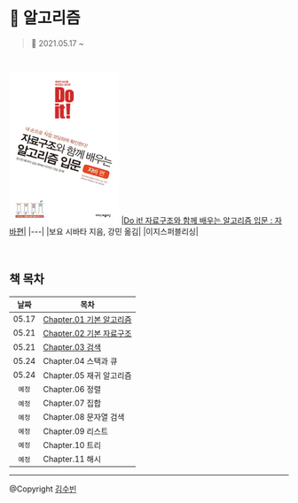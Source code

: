 # 🎲 알고리즘
> 📅 2021.05.17 ~ 

<br/>

![Do it! 자료구조와 함께 배우는 알고리즘 입문 : 자바편 표지](./img/00.book.jpg)
|[Do it! 자료구조와 함께 배우는 알고리즘 입문 : 자바편](https://books.google.co.kr/books/about/Do_it_%EC%9E%90%EB%A3%8C%EA%B5%AC%EC%A1%B0%EC%99%80_%ED%95%A8%EA%BB%98_%EB%B0%B0%EC%9A%B0%EB%8A%94.html?id=UMB9DwAAQBAJ&source=kp_book_description&redir_esc=y)|
|---|
|보요 시바타 지음, 강민 옮김|
|이지스퍼블리싱|


<br/>

## 책 목차
|날짜|목차|
|:---:|---|
|05.17|[Chapter.01 기본 알고리즘](./CH.01.md)|
|05.21|[Chapter.02 기본 자료구조](./CH.02.md)|
|05.21|[Chapter.03 검색](./CH.03.md)|
|05.24|Chapter.04 스택과 큐|
|05.24|Chapter.05 재귀 알고리즘|
|`예정`|Chapter.06 정렬|
|`예정`|Chapter.07 집합|
|`예정`|Chapter.08 문자열 검색|
|`예정`|Chapter.09 리스트|
|`예정`|Chapter.10 트리|
|`예정`|Chapter.11 해시|


---

@Copyright [김수빈](https://github.com/Kim-SuBin)

